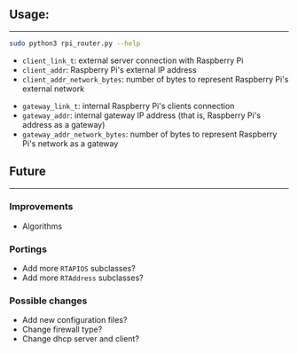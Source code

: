 ## Usage:
--------------

``` bash
sudo python3 rpi_router.py --help
```

- `client_link_t`: external server connection with Raspberry Pi
- `client_addr`: Raspberry Pi's external IP address
- `client_addr_network_bytes`: number of bytes to represent Raspberry Pi's external network
>
- `gateway_link_t`: internal Raspberry Pi's clients connection
- `gateway_addr`: internal gateway IP address (that is, Raspberry Pi's address as a gateway)
- `gateway_addr_network_bytes`: number of bytes to represent Raspberry Pi's network as a gateway

## Future
--------------

### Improvements

- Algorithms

### Portings

- Add more `RTAPIOS` subclasses?
- Add more `RTAddress` subclasses?

### Possible changes

- Add new configuration files?
- Change firewall type?
- Change dhcp server and client?
